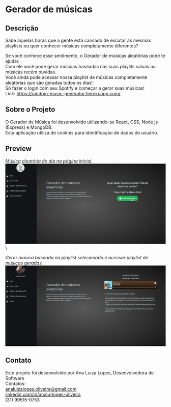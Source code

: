 

# Gerador de músicas

## Descrição

Sabe aquelas horas que a gente está cansado de escutar as mesmas playlists ou quer conhecer músicas completamente diferentes?

Se você conhece esse sentimento, o Gerador de músicas aleatórias pode te ajudar.\
Com ele você pode gerar músicas baseadas nas suas playlits salvas ou músicas recém ouvidas.\
Você ainda pode acessar nossa playlist de músicas completamente aleatórias que são geradas todos os dias!\
Só fazer o login com seu Spotify e começar a gerar suas músicas!\
Link: https://random-music-generator.herokuapp.com/

## Sobre o Projeto

O Gerador de Música foi desenvolvido utilizando-se React, CSS, Node.js (Express) e MongoDB.\
Esta aplicação utiliza de cookies para identificação de dados do usuário.

## Preview

*Música aleatória do dia na página inicial.*\
![](preview1.gif)\

*Gerar música baseada na playlist selecionada e acessar playlist de músicas geradas.*\
![](preview2.gif)


## Contato

Este projeto foi desenvolvido por Ana Luiza Lopes, Desenvolvedora de Software\
Contatos:\
analuizalopes.oliveira@gmail.com\
[linkedin.com/in/analu-lopes-oliveira](linkedin.com/in/analu-lopes-oliveira) \
(31) 99515-0753
